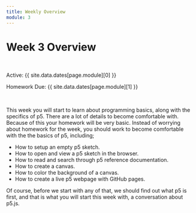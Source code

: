 ```yaml
---
title: Weekly Overview
module: 3
---
```


# Week 3 Overview <br />


<br />


Active: {{ site.data.dates[page.module][0] }}

Homework Due: {{ site.data.dates[page.module][1] }}


<br />


This week you will start to learn about programming basics, along with the specifics of p5. There are a lot of details to become comfortable with. Because of this your homework will be very basic. Instead of worrying about homework for the week, you should work to become comfortable with the the basics of p5, including;

- How to setup an empty p5 sketch.
- How to open and view a p5 sketch in the browser.
- How to read and search through p5 reference documentation.
- How to create a canvas.
- How to color the background of a canvas.
- How to create a live p5 webpage with GitHub pages.


Of course, before we start with any of that, we should find out what p5 is first, and that is what you will start this week with, a conversation about p5.js.
